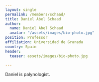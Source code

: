 ```yaml
---
layout: single
permalink: /members/schaad/
title: Daniel Abel Schaad
author:
  name: Daniel Abel Schaad
  avatar: "/assets/images/bio-photo.jpg"
position: Professor
affiliation: Universidad de Granada
country: Spain
header:
  teaser: assets/images/bio-photo.jpg

---
```

Daniel is palynologist.
